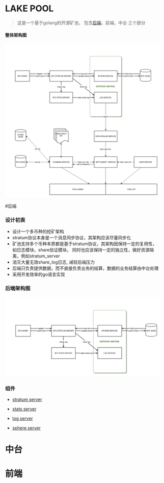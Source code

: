 # LAKE POOL
> 这是一个基于golang的开源矿池， 包含[后端](#后端)，前端，中台 三个部分
#### 整体架构图
![architecture](docs/images/lakepool-arch.png)

#后端

### 设计初衷
- 设计一个多币种的挖矿架构
- stratum协议本身是一个消息同步协议，其架构应该尽量同步化
- 矿池支持多个币种本质都是基于stratum协议，其架构因保持一定的复用性，如日志模块，share验证模块， 同时也应该保持一定的独立性，做好资源隔离，例如stratum_server
- 消灭大量无效share_log日志, 减轻后端压力
- 后端只负责提供数据，而不直接负责业务的结算，数据的业务结算由中台处理
- 采用开发效率的go语言实现

### 后端架构图
![backend architecture](docs/images/lakepool-backend-arch.png)

### 组件
- [stratum server](backend/stratum_server/README.MD)

- [stats server](backend/stats_server/README.MD) 

- [log server](backend/log_server/README.MD)

- [sphere server](backend/sphere_server/README.MD)

# 中台


# 前端

